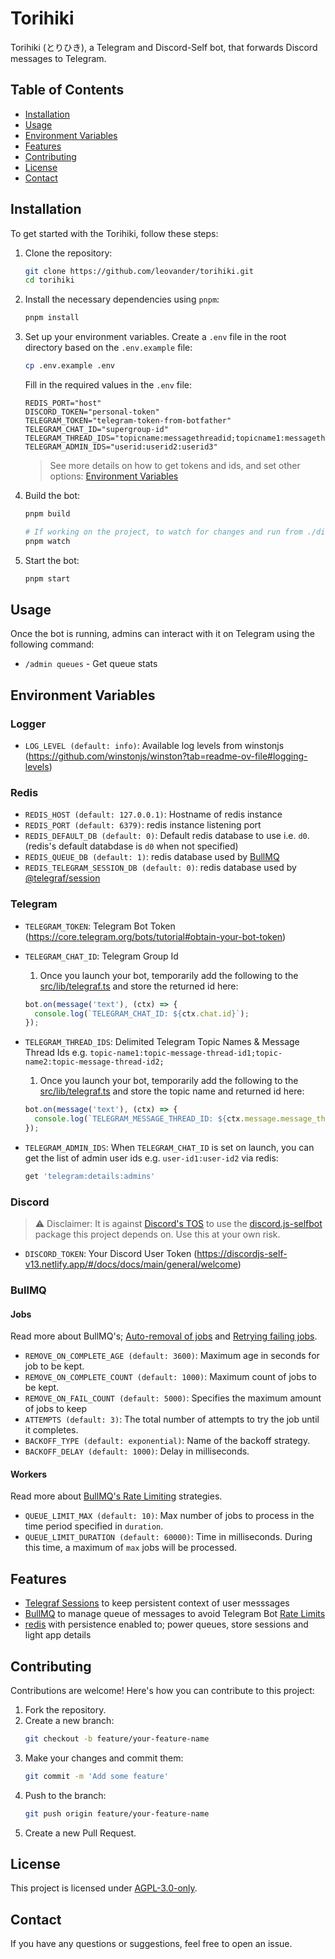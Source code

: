 # Torihiki

Torihiki (とりひき), a Telegram and Discord-Self bot, that forwards Discord messages to Telegram.

## Table of Contents

- [Installation](#installation)
- [Usage](#usage)
- [Environment Variables](#environment-variables)
- [Features](#features)
- [Contributing](#contributing)
- [License](#license)
- [Contact](#contact)

## Installation

To get started with the Torihiki, follow these steps:

1. Clone the repository:

   ```sh
   git clone https://github.com/leovander/torihiki.git
   cd torihiki
   ```

2. Install the necessary dependencies using `pnpm`:

   ```sh
   pnpm install
   ```

3. Set up your environment variables. Create a `.env` file in the root directory based on the `.env.example` file:

   ```sh
   cp .env.example .env
   ```

   Fill in the required values in the `.env` file:

   ```
   REDIS_PORT="host"
   DISCORD_TOKEN="personal-token"
   TELEGRAM_TOKEN="telegram-token-from-botfather"
   TELEGRAM_CHAT_ID="supergroup-id"
   TELEGRAM_THREAD_IDS="topicname:messagethreadid;topicname1:messagethreadid1;"
   TELEGRAM_ADMIN_IDS="userid:userid2:userid3"
   ```

   > See more details on how to get tokens and ids, and set other options: [Environment Variables](#environment-variables)

4. Build the bot:

   ```sh
   pnpm build

   # If working on the project, to watch for changes and run from ./dist
   pnpm watch
   ```

5. Start the bot:
   ```sh
   pnpm start
   ```

## Usage

Once the bot is running, admins can interact with it on Telegram using the following command:

- `/admin queues` - Get queue stats

## Environment Variables

### Logger

- `LOG_LEVEL (default: info)`: Available log levels from winstonjs (https://github.com/winstonjs/winston?tab=readme-ov-file#logging-levels)

### Redis

- `REDIS_HOST (default: 127.0.0.1)`: Hostname of redis instance
- `REDIS_PORT (default: 6379)`: redis instance listening port
- `REDIS_DEFAULT_DB (default: 0)`: Default redis database to use i.e. `d0`. (redis's default databdase is `d0` when not specified)
- `REDIS_QUEUE_DB (default: 1)`: redis database used by [BullMQ](https://docs.bullmq.io)
- `REDIS_TELEGRAM_SESSION_DB (default: 0)`: redis database used by [@telegraf/session](https://github.com/telegraf/session)

### Telegram

- `TELEGRAM_TOKEN`: Telegram Bot Token (https://core.telegram.org/bots/tutorial#obtain-your-bot-token)
- `TELEGRAM_CHAT_ID`: Telegram Group Id

  1. Once you launch your bot, temporarily add the following to the [src/lib/telegraf.ts]() and store the returned id here:

  ```js
  bot.on(message('text'), (ctx) => {
    console.log(`TELEGRAM_CHAT_ID: ${ctx.chat.id}`);
  });
  ```

- `TELEGRAM_THREAD_IDS`: Delimited Telegram Topic Names & Message Thread Ids e.g. `topic-name1:topic-message-thread-id1;topic-name2:topic-message-thread-id2;`

  1. Once you launch your bot, temporarily add the following to the [src/lib/telegraf.ts]() and store the topic name and returned id here:

  ```js
  bot.on(message('text'), (ctx) => {
    console.log(`TELEGRAM_MESSAGE_THREAD_ID: ${ctx.message.message_thread_id}`);
  });
  ```

- `TELEGRAM_ADMIN_IDS`: When `TELEGRAM_CHAT_ID` is set on launch, you can get the list of admin user ids e.g. `user-id1:user-id2` via redis:

  ```bash
  get 'telegram:details:admins'
  ```

### Discord

> :warning: Disclaimer: It is against [Discord's TOS](https://discord.com/terms) to use the [discord.js-selfbot](https://github.com/aiko-chan-ai/discord.js-selfbot-v13) package this project depends on. Use this at your own risk.

- `DISCORD_TOKEN`: Your Discord User Token (https://discordjs-self-v13.netlify.app/#/docs/docs/main/general/welcome)

### BullMQ

#### Jobs

Read more about BullMQ's; [Auto-removal of jobs](https://docs.bullmq.io/guide/queues/auto-removal-of-jobs) and [Retrying failing jobs](https://docs.bullmq.io/guide/retrying-failing-jobs).

- `REMOVE_ON_COMPLETE_AGE (default: 3600)`: Maximum age in seconds for job to be kept.
- `REMOVE_ON_COMPLETE_COUNT (default: 1000)`: Maximum count of jobs to be kept.
- `REMOVE_ON_FAIL_COUNT (default: 5000)`: Specifies the maximum amount of jobs to keep
- `ATTEMPTS (default: 3)`: The total number of attempts to try the job until it completes.
- `BACKOFF_TYPE (default: exponential)`: Name of the backoff strategy.
- `BACKOFF_DELAY (default: 1000)`: Delay in milliseconds.

#### Workers

Read more about [BullMQ's Rate Limiting](https://docs.bullmq.io/guide/rate-limiting) strategies.

- `QUEUE_LIMIT_MAX (default: 10)`: Max number of jobs to process in the time period specified in `duration`.
- `QUEUE_LIMIT_DURATION (default: 60000)`: Time in milliseconds. During this time, a maximum of `max` jobs will be processed.

## Features

- [Telegraf Sessions](https://github.com/telegraf/session) to keep persistent context of user messsages
- [BullMQ](https://docs.bullmq.io/) to manage queue of messages to avoid Telegram Bot [Rate Limits](https://core.telegram.org/bots/faq#my-bot-is-hitting-limits-how-do-i-avoid-this)
- [redis](https://redis.io) with persistence enabled to; power queues, store sessions and light app details

## Contributing

Contributions are welcome! Here's how you can contribute to this project:

1. Fork the repository.
2. Create a new branch:
   ```sh
   git checkout -b feature/your-feature-name
   ```
3. Make your changes and commit them:
   ```sh
   git commit -m 'Add some feature'
   ```
4. Push to the branch:
   ```sh
   git push origin feature/your-feature-name
   ```
5. Create a new Pull Request.

## License

This project is licensed under [AGPL-3.0-only](LICENSE).

## Contact

If you have any questions or suggestions, feel free to open an issue.
